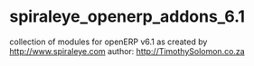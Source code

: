 spiraleye_openerp_addons_6.1
============================

collection of modules for openERP v6.1 as created by http://www.spiraleye.com author: http://TimothySolomon.co.za